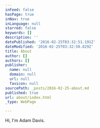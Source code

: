```yaml
---
inFeed: false
hasPage: true
inNav: true
inLanguage: null
starred: false
keywords: []
description: ''
datePublished: '2016-02-25T03:32:51.191Z'
dateModified: '2016-02-25T03:32:50.829Z'
title: About
author: []
authors: []
publisher:
  name: null
  domain: null
  url: null
  favicon: null
sourcePath: _posts/2016-02-25-about.md
published: true
url: about/index.html
_type: WebPage

---
```

Hi, I'm Adam Davis.